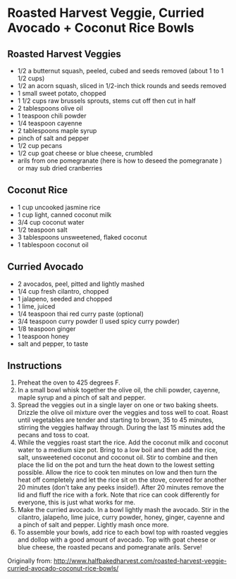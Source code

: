 Roasted Harvest Veggie, Curried Avocado + Coconut Rice Bowls
==========

Roasted Harvest Veggies
--------
* 1/2 a butternut squash, peeled, cubed and seeds removed (about 1 to 1 1/2 cups)
* 1/2 an acorn squash, sliced in 1/2-inch thick rounds and seeds removed
* 1 small sweet potato, chopped
*  1 1/2 cups raw brussels sprouts, stems cut off then cut in half
* 2 tablespoons olive oil
* 1 teaspoon chili powder
* 1/4 teaspoon cayenne
* 2 tablespoons maple syrup
* pinch of salt and pepper
* 1/2 cup pecans
* 1/2 cup goat cheese or blue cheese, crumbled
* arils from one pomegranate (here is how to deseed the pomegranate ) or may sub dried cranberries

Coconut Rice
--------
* 1 cup uncooked jasmine rice
* 1 cup light, canned coconut milk
* 3/4 cup coconut water
* 1/2 teaspoon salt
* 3 tablespoons unsweetened, flaked coconut
* 1 tablespoon coconut oil

Curried Avocado
-------
* 2 avocados, peel, pitted and lightly mashed
* 1/4 cup fresh cilantro, chopped
* 1 jalapeno, seeded and chopped
* 1 lime, juiced
* 1/4 teaspoon thai red curry paste (optional)
* 3/4 teaspoon curry powder (I used spicy curry powder)
* 1/8 teaspoon ginger
* 1 teaspoon honey
* salt and pepper, to taste

Instructions
-------
 1. Preheat the oven to 425 degrees F.
 2. In a small bowl whisk together the olive oil, the chili powder, cayenne, maple syrup and a pinch of salt and pepper.
 3. Spread the veggies out in a single layer on one or two baking sheets. Drizzle the olive oil mixture over the veggies and toss well to coat. Roast until vegetables are tender and starting to brown, 35 to 45 minutes, stirring the veggies halfway through. During the last 15 minutes add the pecans and toss to coat.
 4. While the veggies roast start the rice. Add the coconut milk and coconut water to a medium size pot. Bring to a low boil and then add the rice, salt, unsweetened coconut and coconut oil. Stir to combine and then place the lid on the pot and turn the heat down to the lowest setting possible. Allow the rice to cook ten minutes on low and then turn the heat off completely and let the rice sit on the stove, covered for another 20 minutes (don't take any peeks inside!). After 20 minutes remove the lid and fluff the rice with a fork. Note that rice can cook differently for everyone, this is just what works for me.
 5. Make the curried avocado. In a bowl lightly mash the avocado. Stir in the cilantro, jalapeño, lime juice, curry powder, honey, ginger, cayenne and a pinch of salt and pepper. Lightly mash once more.
 6. To assemble your bowls, add rice to each bowl top with roasted veggies and dollop with a good amount of avocado. Top with goat cheese or blue cheese, the roasted pecans and pomegranate arils. Serve!
 
Originally from: http://www.halfbakedharvest.com/roasted-harvest-veggie-curried-avocado-coconut-rice-bowls/
